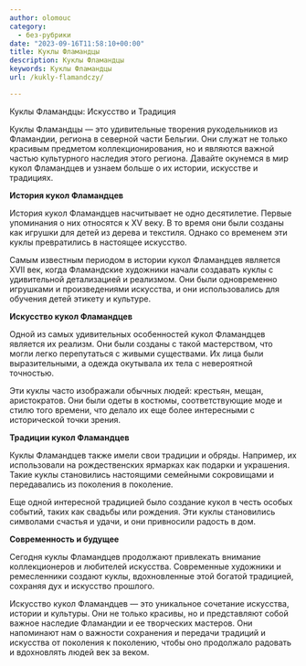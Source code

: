 ```yaml
---
author: olomouc
category:
  - без-рубрики
date: "2023-09-16T11:58:10+00:00"
title: Куклы Фламандцы
description: Куклы Фламандцы
keywords: Куклы Фламандцы
url: /kukly-flamandczy/

---
```

Куклы Фламандцы: Искусство и Традиция

Куклы Фламандцы — это удивительные творения рукодельников из Фламандии, региона в северной части Бельгии. Они служат не только красивым предметом коллекционирования, но и являются важной частью культурного наследия этого региона. Давайте окунемся в мир кукол Фламандцев и узнаем больше о их истории, искусстве и традициях.

**История кукол Фламандцев**

История кукол Фламандцев насчитывает не одно десятилетие. Первые упоминания о них относятся к XV веку. В то время они были созданы как игрушки для детей из дерева и текстиля. Однако со временем эти куклы превратились в настоящее искусство.

Самым известным периодом в истории кукол Фламандцев является XVII век, когда Фламандские художники начали создавать куклы с удивительной детализацией и реализмом. Они были одновременно игрушками и произведениями искусства, и они использовались для обучения детей этикету и культуре.

**Искусство кукол Фламандцев**

Одной из самых удивительных особенностей кукол Фламандцев является их реализм. Они были созданы с такой мастерством, что могли легко перепутаться с живыми существами. Их лица были выразительными, а одежда окутывала их тела с невероятной точностью.

Эти куклы часто изображали обычных людей: крестьян, мещан, аристократов. Они были одеты в костюмы, соответствующие моде и стилю того времени, что делало их еще более интересными с исторической точки зрения.

**Традиции кукол Фламандцев**

Куклы Фламандцев также имели свои традиции и обряды. Например, их использовали на рождественских ярмарках как подарки и украшения. Такие куклы становились настоящими семейными сокровищами и передавались из поколения в поколение.

Еще одной интересной традицией было создание кукол в честь особых событий, таких как свадьбы или рождения. Эти куклы становились символами счастья и удачи, и они привносили радость в дом.

**Современность и будущее**

Сегодня куклы Фламандцев продолжают привлекать внимание коллекционеров и любителей искусства. Современные художники и ремесленники создают куклы, вдохновленные этой богатой традицией, сохраняя дух и искусство прошлого.

Искусство кукол Фламандцев — это уникальное сочетание искусства, истории и культуры. Они не только красивы, но и представляют собой важное наследие Фламандии и ее творческих мастеров. Они напоминают нам о важности сохранения и передачи традиций и искусства от поколения к поколению, чтобы оно продолжало радовать и вдохновлять людей век за веком.
